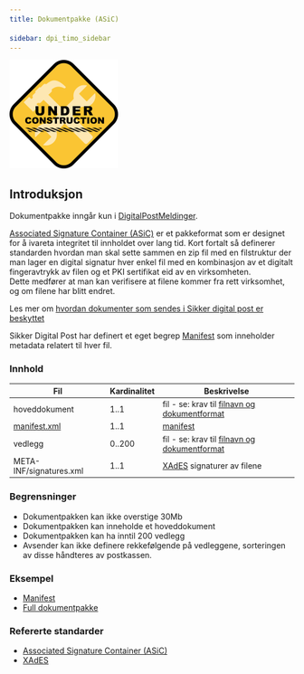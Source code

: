 ```yaml
---
title: Dokumentpakke (ASiC)

sidebar: dpi_timo_sidebar
---
```


![](/images/dpi/underarbeide.png)

## Introduksjon

Dokumentpakke inngår kun i
[DigitalPostMeldinger](../../meldinger/DigitalPostMelding.md).

[Associated Signature Container
(ASiC)](http://www.etsi.org/deliver/etsi_ts/102900_102999/102918/01.03.01_60/ts_102918v010301p.pdf)
er et pakkeformat som er designet for å ivareta integritet til innholdet
over lang tid. Kort fortalt så definerer standarden hvordan man skal
sette sammen en zip fil med en filstruktur der man lager en digital
signatur hver enkel fil med en kombinasjon av et digitalt fingeravtrykk
av filen og et PKI sertifikat eid av en virksomheten.  
Dette medfører at man kan verifisere at filene kommer fra rett
virksomhet, og om filene har blitt endret.

Les mer om [hvordan dokumenter som sendes i Sikker digital post er
beskyttet](sikkerhet_index.html)

Sikker Digital Post har definert et eget begrep [Manifest](Manifest.md) som
inneholder metadata relatert til hver fil.

### Innhold

| Fil                      | Kardinalitet | Beskrivelse                                                                                                                      |
| ------------------------ | ------------ | -------------------------------------------------------------------------------------------------------------------------------- |
| hoveddokument            | 1..1         | fil - se: krav til [filnavn og dokumentformat](dokumentformat_index.html)                                                               |
| [manifest.xml](Manifest.md) | 1..1         | [manifest](Manifest.md)                                                                                                             |
| vedlegg                  | 0..200       | fil - se: krav til [filnavn og dokumentformat](dokumentformat_index.html)                                                               |
| META-INF/signatures.xml  | 1..1         | [XAdES](http://www.etsi.org/deliver/etsi_ts%5C101900_101999%5C101903%5C01.04.02_60%5Cts_101903v010402p.pdf) signaturer av filene |

### Begrensninger

  - Dokumentpakken kan ikke overstige 30Mb
  - Dokumentpakken kan inneholde et hoveddokument
  - Dokumentpakken kan ha inntil 200 vedlegg
  - Avsender kan ikke definere rekkefølgende på vedleggene, sorteringen
    av disse håndteres av postkassen.

### Eksempel

  - [Manifest](../../eksempler/sdpManifest.xml)
  - [Full dokumentpakke](../../eksempler/post.asice.zip)

### Refererte standarder

  - [Associated Signature Container
    (ASiC)](http://www.etsi.org/deliver/etsi_ts/102900_102999/102918/01.03.01_60/ts_102918v010301p.pdf)
  - [XAdES](http://www.etsi.org/deliver/etsi_ts%5C101900_101999%5C101903%5C01.04.02_60%5Cts_101903v010402p.pdf)
